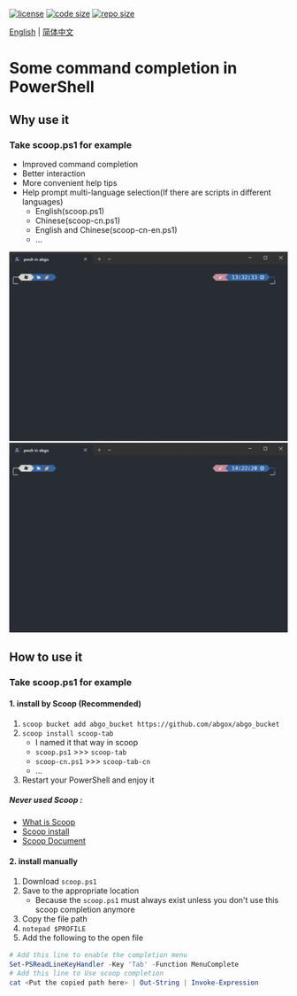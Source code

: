 [![license](https://img.shields.io/github/license/abgox/PS-completions)](https://github.com/ivaquero/scoopet/blob/master/LICENSE)
[![code size](https://img.shields.io/github/languages/code-size/abgox/PS-completions.svg)](https://img.shields.io/github/languages/code-size/abgox/PS-completions.svg)
[![repo size](https://img.shields.io/github/repo-size/abgox/PS-completions.svg)](https://img.shields.io/github/repo-size/abgox/PS-completions.svg)

<p align="left">
<a href="README.md">English</a> |
<a href="README-CN.md">简体中文</a>
</p>

# Some command completion in PowerShell

## Why use it

### Take scoop.ps1 for example

-   Improved command completion
-   Better interaction
-   More convenient help tips
-   Help prompt multi-language selection(If there are scripts in different languages)
    -   English(scoop.ps1)
    -   Chinese(scoop-cn.ps1)
    -   English and Chinese(scoop-cn-en.ps1)
    -   ...

![scoop demo1](./scoop/demo.gif)
![scoop demo2](./scoop/demo2.gif)

## How to use it

### Take scoop.ps1 for example

#### 1. install by Scoop (Recommended)

1. `scoop bucket add abgo_bucket https://github.com/abgox/abgo_bucket`
2. `scoop install scoop-tab`
    - I named it that way in scoop
    - `scoop.ps1` >>> `scoop-tab`
    - `scoop-cn.ps1` >>> `scoop-tab-cn`
    - ...
3. Restart your PowerShell and enjoy it

##### Never used Scoop :

-   [What is Scoop](https://github.com/ScoopInstaller/Scoop)
-   [Scoop install](https://github.com/ScoopInstaller/Install)
-   [Scoop Document](https://github.com/ScoopInstaller/Scoop/wiki)

#### 2. install manually

1. Download `scoop.ps1`
2. Save to the appropriate location
    - Because the `scoop.ps1` must always exist unless you don't use this scoop completion anymore
3. Copy the file path
4. `notepad $PROFILE`
5. Add the following to the open file

```powershell
# Add this line to enable the completion menu
Set-PSReadLineKeyHandler -Key 'Tab' -Function MenuComplete
# Add this line to Use scoop completion
cat <Put the copied path here> | Out-String | Invoke-Expression
```
